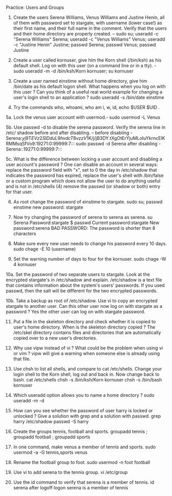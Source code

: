 Practice: Users and Groups

1. Create the users Serena Williams, Venus Williams and Justine Henin, all of them
with password set to stargate, with username (lower case!) as their first name, and
their full name in the comment. Verify that the users and their home directory are
properly created. –
sudo su; useradd -c "Serena Williams" Serena; useradd -c "Venus Williams" Venus; useradd -c "Justine Henin" Justine; passwd Serena; passwd Venus; passwd Justine

2. Create a user called kornuser, give him the Korn shell (/bin/ksh) as his default
shell. Log on with this user (on a command line or in a tty). -
sudo useradd -m -d /bin/ksh/Korn kornuser; su kornuser

3. Create a user named einstime without home directory, give him /bin/date as his
default logon shell. What happens when you log on with this user ? Can you think of
a useful real world example for changing a user's login shell to an application ?
sudo useradd -s /bin/date einstime

4. Try the commands who, whoami, who am i, w, id, echo $USER $UID .

5a. Lock the venus user account with usermod.- sudo usermod -L Venus

5b. Use passwd -d to disable the serena password. Verify the serena line in /etc/
shadow before and after disabling. –
before disabling - Serena:$y$j9T$EVz2SIDduL9hvdcT8vzzV1$K/j/jB3DY.tXgOtErYjuMLoIuYkrncElKRMMsqSfVo9:19271:0:99999:7:::
sudo passwd -d Serena
after disabling - Serena::19271:0:99999:7:::

5c. What is the difference between locking a user account and disabling a user
account's password ? 
One can disable an account in several ways:  replace the password field with "x", set to 0 the day in /etc/shadow that indicates the password has expired, replace the user's shell with /bin/false or a custom program which does not allow the user to do anything useful and is not in /etc/shells (4) remove the passwd (or shadow or both) entry for that user.

6. As root change the password of einstime to stargate.
sudo su; passwd einstime
new password: stargate

7. Now try changing the password of serena to serena as serena.
su Serena
Password:stargate
$ passwd
Current password:stargate
New password:serena
BAD PASSWORD: The password is shorter than 8 characters


8. Make sure every new user needs to change his password every 10 days.
sudo chage -E 10 (username)

9. Set the warning number of days to four for the kornuser.
sudo chage -W 4 kornuser

10a. Set the password of two separate users to stargate. Look at the encrypted
stargate's in /etc/shadow and explain.
/etc/shadow is a text file that contains information about the system's users' passwords. If you used passwd, then the salt will be different for the two encrypted passwords.

10b. Take a backup as root of /etc/shadow. Use vi to copy an encrypted stargate to
another user. Can this other user now log on with stargate as a password ?
Yes the other user can log on with stargate password.

11. Put a file in the skeleton directory and check whether it is copied to user's home
directory. When is the skeleton directory copied ?
The /etc/skel directory contains files and directories that are automatically copied over to a new user's directories.

12. Why use vipw instead of vi ? What could be the problem when using vi or vim ?
vipw will give a warning when someone else is already using that file.

13. Use chsh to list all shells, and compare to cat /etc/shells. Change your login shell
to the Korn shell, log out and back in. Now change back to bash.
cat /etc/shells
chsh -s /bin/ksh/Korn kornuser
chsh -s /bin/bash kornuser

14. Which useradd option allows you to name a home directory ?
sudo useradd -m -d

15. How can you see whether the password of user harry is locked or unlocked ? Give a solution with grep and a solution with passwd.
grep harry /etc/shadow
passwd -S harry

16. Create the groups tennis, football and sports.
groupadd tennis ; groupadd football ; groupadd sports

17. In one command, make venus a member of tennis and sports.
sudo usermod -a -G tennis,sports venus

18. Rename the football group to foot.
sudo usermod -n foot football
 
19. Use vi to add serena to the tennis group.
vi /etc/group

20. Use the id command to verify that serena is a member of tennis.
id serena
after logoff logon serena is a member of tennis

